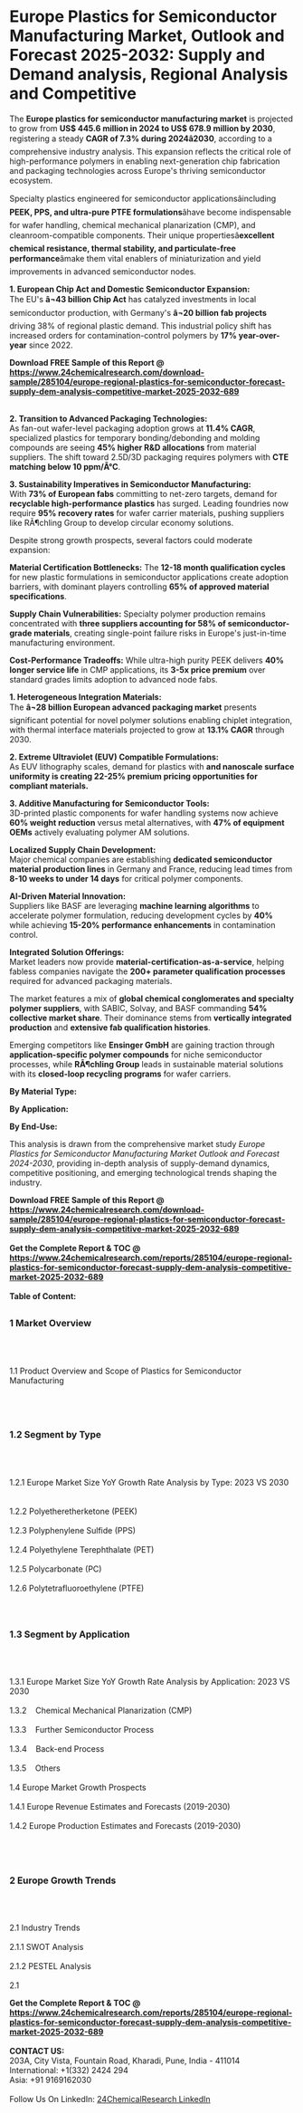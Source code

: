 <h1>Europe Plastics for Semiconductor Manufacturing Market, Outlook and Forecast 2025-2032: Supply and Demand analysis, Regional Analysis and Competitive</h1><p>The <strong>Europe plastics for semiconductor manufacturing market</strong> is projected to grow from <strong>US$ 445.6 million in 2024 to US$ 678.9 million by 2030</strong>, registering a steady <strong>CAGR of 7.3% during 2024â2030</strong>, according to a comprehensive industry analysis. This expansion reflects the critical role of high-performance polymers in enabling next-generation chip fabrication and packaging technologies across Europe's thriving semiconductor ecosystem.</p><p>Specialty plastics engineered for semiconductor applicationsâincluding <strong>PEEK, PPS, and ultra-pure PTFE formulations</strong>âhave become indispensable for wafer handling, chemical mechanical planarization (CMP), and cleanroom-compatible components. Their unique propertiesâ<strong>excellent chemical resistance, thermal stability, and particulate-free performance</strong>âmake them vital enablers of miniaturization and yield improvements in advanced semiconductor nodes.</p><p><strong>1. European Chip Act and Domestic Semiconductor Expansion:</strong><br>
The EU's <strong>â¬43 billion Chip Act</strong> has catalyzed investments in local semiconductor production, with Germany's <strong>â¬20 billion fab projects</strong> driving 38% of regional plastic demand. This industrial policy shift has increased orders for contamination-control polymers by <strong>17% year-over-year</strong> since 2022.</p><div><b>Download FREE Sample of this Report @ 
            <a href="https://www.24chemicalresearch.com/download-sample/285104/europe-regional-plastics-for-semiconductor-forecast-supply-dem-analysis-competitive-market-2025-2032-689">
            https://www.24chemicalresearch.com/download-sample/285104/europe-regional-plastics-for-semiconductor-forecast-supply-dem-analysis-competitive-market-2025-2032-689</a></b></div><br><p><strong>2. Transition to Advanced Packaging Technologies:</strong><br>
As fan-out wafer-level packaging adoption grows at <strong>11.4% CAGR</strong>, specialized plastics for temporary bonding/debonding and molding compounds are seeing <strong>45% higher R&amp;D allocations</strong> from material suppliers. The shift toward 2.5D/3D packaging requires polymers with <strong>CTE matching below 10 ppm/Â°C</strong>.</p><p><strong>3. Sustainability Imperatives in Semiconductor Manufacturing:</strong><br>
With <strong>73% of European fabs</strong> committing to net-zero targets, demand for <strong>recyclable high-performance plastics</strong> has surged. Leading foundries now require <strong>95% recovery rates</strong> for wafer carrier materials, pushing suppliers like RÃ¶chling Group to develop circular economy solutions.</p><p>Despite strong growth prospects, several factors could moderate expansion:</p><p><strong>Material Certification Bottlenecks:</strong> The <strong>12-18 month qualification cycles</strong> for new plastic formulations in semiconductor applications create adoption barriers, with dominant players controlling <strong>65% of approved material specifications</strong>.</p><p><strong>Supply Chain Vulnerabilities:</strong> Specialty polymer production remains concentrated with <strong>three suppliers accounting for 58% of semiconductor-grade materials</strong>, creating single-point failure risks in Europe's just-in-time manufacturing environment.</p><p><strong>Cost-Performance Tradeoffs:</strong> While ultra-high purity PEEK delivers <strong>40% longer service life</strong> in CMP applications, its <strong>3-5x price premium</strong> over standard grades limits adoption to advanced node fabs.</p><p><strong>1. Heterogeneous Integration Materials:</strong><br>
The <strong>â¬28 billion European advanced packaging market</strong> presents significant potential for novel polymer solutions enabling chiplet integration, with thermal interface materials projected to grow at <strong>13.1% CAGR</strong> through 2030.</p><p><strong>2. Extreme Ultraviolet (EUV) Compatible Formulations:</strong><br>
As EUV lithography scales, demand for plastics with <strong> and <strong>nanoscale surface uniformity</strong> is creating <strong>22-25% premium pricing opportunities</strong> for compliant materials.</strong></p><p><strong>3. Additive Manufacturing for Semiconductor Tools:</strong><br>
3D-printed plastic components for wafer handling systems now achieve <strong>60% weight reduction</strong> versus metal alternatives, with <strong>47% of equipment OEMs</strong> actively evaluating polymer AM solutions.</p><p><strong>Localized Supply Chain Development:</strong><br>
	Major chemical companies are establishing <strong>dedicated semiconductor material production lines</strong> in Germany and France, reducing lead times from <strong>8-10 weeks to under 14 days</strong> for critical polymer components.</p><p><strong>AI-Driven Material Innovation:</strong><br>
	Suppliers like BASF are leveraging <strong>machine learning algorithms</strong> to accelerate polymer formulation, reducing development cycles by <strong>40%</strong> while achieving <strong>15-20% performance enhancements</strong> in contamination control.</p><p><strong>Integrated Solution Offerings:</strong><br>
	Market leaders now provide <strong>material-certification-as-a-service</strong>, helping fabless companies navigate the <strong>200+ parameter qualification processes</strong> required for advanced packaging materials.</p><p>The market features a mix of <strong>global chemical conglomerates and specialty polymer suppliers</strong>, with SABIC, Solvay, and BASF commanding <strong>54% collective market share</strong>. Their dominance stems from <strong>vertically integrated production</strong> and <strong>extensive fab qualification histories</strong>.</p><p>Emerging competitors like <strong>Ensinger GmbH</strong> are gaining traction through <strong>application-specific polymer compounds</strong> for niche semiconductor processes, while <strong>RÃ¶chling Group</strong> leads in sustainable material solutions with its <strong>closed-loop recycling programs</strong> for wafer carriers.</p><p><strong>By Material Type:</strong></p><p><strong>By Application:</strong></p><p><strong>By End-Use:</strong></p><p>This analysis is drawn from the comprehensive market study <em>Europe Plastics for Semiconductor Manufacturing Market Outlook and Forecast 2024-2030</em>, providing in-depth analysis of supply-demand dynamics, competitive positioning, and emerging technological trends shaping the industry.</p><div><b>Download FREE Sample of this Report @ 
            <a href="https://www.24chemicalresearch.com/download-sample/285104/europe-regional-plastics-for-semiconductor-forecast-supply-dem-analysis-competitive-market-2025-2032-689">
            https://www.24chemicalresearch.com/download-sample/285104/europe-regional-plastics-for-semiconductor-forecast-supply-dem-analysis-competitive-market-2025-2032-689</a></b></div><br><div><b>Get the Complete Report & TOC @ 
            <a href="https://www.24chemicalresearch.com/reports/285104/europe-regional-plastics-for-semiconductor-forecast-supply-dem-analysis-competitive-market-2025-2032-689">
            https://www.24chemicalresearch.com/reports/285104/europe-regional-plastics-for-semiconductor-forecast-supply-dem-analysis-competitive-market-2025-2032-689</a></b></div><br>
            <b>Table of Content:</b><p><h2><span style="font-size:16px"><strong>1 Market Overview&nbsp;&nbsp; &nbsp;</strong></span></h2><br />
<br />
<p>1.1 Product Overview and Scope of Plastics for Semiconductor Manufacturing&nbsp;</p><br />
<br />
<h2><strong><span style="font-size:16px">1.2 Segment by Type&nbsp;&nbsp; &nbsp;</span></strong></h2><br />
<br />
<p>1.2.1 Europe Market Size YoY Growth Rate Analysis by Type: 2023 VS 2030&nbsp;&nbsp; &nbsp;<br /><br />
1.2.2 Polyetheretherketone (PEEK)&nbsp;&nbsp; &nbsp;<br /><br />
1.2.3 Polyphenylene Sulfide (PPS)<br /><br />
1.2.4 Polyethylene Terephthalate (PET)<br /><br />
1.2.5 Polycarbonate (PC)<br /><br />
1.2.6 Polytetrafluoroethylene (PTFE)<br /><br />
<br />
<h2><span style="font-size:16px"><strong>1.3 Segment by Application&nbsp;&nbsp;</strong></span></h2><br />
<br />
<p>1.3.1 Europe Market Size YoY Growth Rate Analysis by Application: 2023 VS 2030&nbsp;&nbsp; &nbsp;<br /><br />
1.3.2&nbsp;&nbsp; &nbsp;Chemical Mechanical Planarization (CMP)<br /><br />
1.3.3&nbsp;&nbsp; &nbsp;Further Semiconductor Process<br /><br />
1.3.4&nbsp;&nbsp; &nbsp;Back-end Process<br /><br />
1.3.5&nbsp;&nbsp; &nbsp;Others<br /><br />
1.4 Europe Market Growth Prospects&nbsp;&nbsp; &nbsp;<br /><br />
1.4.1 Europe Revenue Estimates and Forecasts (2019-2030)&nbsp;&nbsp; &nbsp;<br /><br />
1.4.2 Europe Production Estimates and Forecasts (2019-2030)&nbsp;&nbsp;</p><br />
<br />
<h2><span style="font-size:16px"><strong>2 Europe Growth Trends&nbsp;&nbsp; &nbsp;</strong></span></h2><br />
<br />
<p>2.1 Industry Trends&nbsp;&nbsp; &nbsp;<br /><br />
2.1.1 SWOT Analysis&nbsp;&nbsp; &nbsp;<br /><br />
2.1.2 PESTEL Analysis&nbsp;&nbsp; &nbsp;<br /><br />
2.1</p><div><b>Get the Complete Report & TOC @ 
            <a href="https://www.24chemicalresearch.com/reports/285104/europe-regional-plastics-for-semiconductor-forecast-supply-dem-analysis-competitive-market-2025-2032-689">
            https://www.24chemicalresearch.com/reports/285104/europe-regional-plastics-for-semiconductor-forecast-supply-dem-analysis-competitive-market-2025-2032-689</a></b></div><br><b>CONTACT US:</b><br>
            203A, City Vista, Fountain Road, Kharadi, Pune, India - 411014<br>
            International: +1(332) 2424 294<br>
            Asia: +91 9169162030 <br><br>
            Follow Us On LinkedIn: <a href="https://www.linkedin.com/company/24chemicalresearch/">24ChemicalResearch LinkedIn</a>
